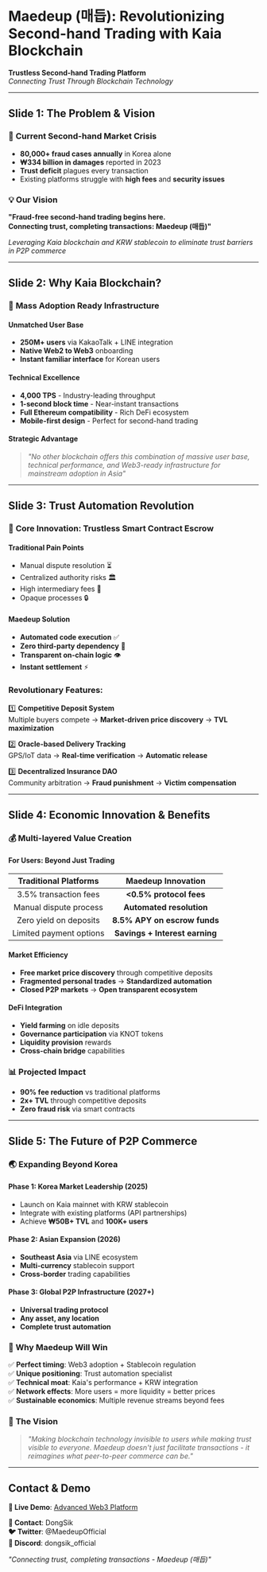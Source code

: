 # Maedeup (매듭): Revolutionizing Second-hand Trading with Kaia Blockchain

**Trustless Second-hand Trading Platform**  
*Connecting Trust Through Blockchain Technology*

---

## Slide 1: The Problem & Vision

### 🚨 **Current Second-hand Market Crisis**
- **80,000+ fraud cases annually** in Korea alone
- **₩334 billion in damages** reported in 2023
- **Trust deficit** plagues every transaction
- Existing platforms struggle with **high fees** and **security issues**

### 💡 **Our Vision**
**"Fraud-free second-hand trading begins here.  
Connecting trust, completing transactions: Maedeup (매듭)"**

*Leveraging Kaia blockchain and KRW stablecoin to eliminate trust barriers in P2P commerce*

---

## Slide 2: Why Kaia Blockchain?

### 🎯 **Mass Adoption Ready Infrastructure**

#### **Unmatched User Base**
- **250M+ users** via KakaoTalk + LINE integration  
- **Native Web2 to Web3** onboarding  
- **Instant familiar interface** for Korean users

#### **Technical Excellence**  
- **4,000 TPS** - Industry-leading throughput  
- **1-second block time** - Near-instant transactions  
- **Full Ethereum compatibility** - Rich DeFi ecosystem  
- **Mobile-first design** - Perfect for second-hand trading

#### **Strategic Advantage**
> *"No other blockchain offers this combination of massive user base, technical performance, and Web3-ready infrastructure for mainstream adoption in Asia"*

---

## Slide 3: Trust Automation Revolution

### 🔐 **Core Innovation: Trustless Smart Contract Escrow**

#### **Traditional Pain Points**
- Manual dispute resolution ⏳
- Centralized authority risks 🏛️  
- High intermediary fees 💸
- Opaque processes 🔒

#### **Maedeup Solution**  
- **Automated code execution** ✅
- **Zero third-party dependency** 🔄
- **Transparent on-chain logic** 👁️
- **Instant settlement** ⚡

### **Revolutionary Features:**

1️⃣ **Competitive Deposit System**  
Multiple buyers compete → **Market-driven price discovery** → **TVL maximization**

2️⃣ **Oracle-based Delivery Tracking**  
GPS/IoT data → **Real-time verification** → **Automatic release**

3️⃣ **Decentralized Insurance DAO**  
Community arbitration → **Fraud punishment** → **Victim compensation**

---

## Slide 4: Economic Innovation & Benefits

### 💰 **Multi-layered Value Creation**

#### **For Users: Beyond Just Trading**
| Traditional Platforms | Maedeup Innovation |
|:-------------------:|:------------------:|
| 3.5% transaction fees | **<0.5% protocol fees** |
| Manual dispute process | **Automated resolution** |
| Zero yield on deposits | **8.5% APY on escrow funds** |
| Limited payment options | **Savings + Interest earning** |

#### **Market Efficiency**
- **Free market price discovery** through competitive deposits
- **Fragmented personal trades** → **Standardized automation**  
- **Closed P2P markets** → **Open transparent ecosystem**

#### **DeFi Integration**
- **Yield farming** on idle deposits
- **Governance participation** via KNOT tokens
- **Liquidity provision** rewards
- **Cross-chain bridge** capabilities

### 📊 **Projected Impact**
- **90% fee reduction** vs traditional platforms
- **2x+ TVL** through competitive deposits  
- **Zero fraud risk** via smart contracts

---

## Slide 5: The Future of P2P Commerce

### 🌏 **Expanding Beyond Korea**

#### **Phase 1: Korea Market Leadership** (2025)
- Launch on Kaia mainnet with KRW stablecoin
- Integrate with existing platforms (API partnerships)
- Achieve **₩50B+ TVL** and **100K+ users**

#### **Phase 2: Asian Expansion** (2026)  
- **Southeast Asia** via LINE ecosystem
- **Multi-currency** stablecoin support
- **Cross-border** trading capabilities

#### **Phase 3: Global P2P Infrastructure** (2027+)
- **Universal trading protocol**
- **Any asset, any location**
- **Complete trust automation**

### 🔑 **Why Maedeup Will Win**

✅ **Perfect timing**: Web3 adoption + Stablecoin regulation  
✅ **Unique positioning**: Trust automation specialist  
✅ **Technical moat**: Kaia's performance + KRW integration  
✅ **Network effects**: More users = more liquidity = better prices  
✅ **Sustainable economics**: Multiple revenue streams beyond fees  

### 🚀 **The Vision**
> *"Making blockchain technology invisible to users while making trust visible to everyone. Maedeup doesn't just facilitate transactions - it reimagines what peer-to-peer commerce can be."*

---

## Contact & Demo

**🔗 Live Demo**: [Advanced Web3 Platform](https://ppl-ai-code-interpreter-files.s3.amazonaws.com/web/direct-files/a03b43ce6d568fcee046cc507598b06f/07cee258-55f7-4742-bf22-33af7308bcae/index.html)

**📧 Contact**: DongSik  
**🐦 Twitter**: @MaedeupOfficial  
**💬 Discord**: dongsik_official

*"Connecting trust, completing transactions - Maedeup (매듭)"*